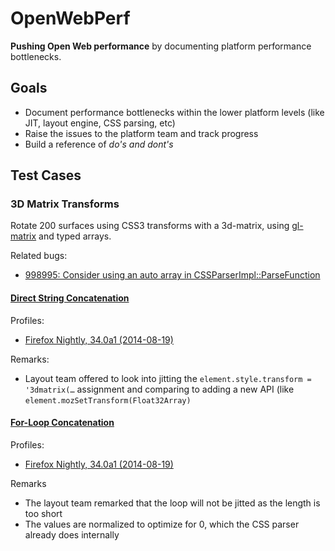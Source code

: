 # OpenWebPerf

**Pushing Open Web performance** by documenting platform performance bottlenecks.

## Goals

* Document performance bottlenecks within the lower platform levels (like JIT, layout engine, CSS parsing, etc)
* Raise the issues to the platform team and track progress
* Build a reference of *do's and dont's*

## Test Cases

### 3D Matrix Transforms

Rotate 200 surfaces using CSS3 transforms with a 3d-matrix, using [gl-matrix](http://glmatrix.net/) and typed arrays.

Related bugs:

* [998995: Consider using an auto array in CSSParserImpl::ParseFunction](https://bugzilla.mozilla.org/show_bug.cgi?id=998995)

#### [Direct String Concatenation](http://digitarald.github.io/openwebperf/3d-matrix-transform/direct.html)

Profiles:

* [Firefox Nightly, 34.0a1 (2014-08-19)](http://people.mozilla.org/~bgirard/cleopatra/#report=234f70ef898c6bb7e98e3fd7f6dd52a0a5dbb0af)

Remarks:

* Layout team offered to look into jitting the `element.style.transform = '3dmatrix(…` assignment and comparing to adding a new API (like `element.mozSetTransform(Float32Array)`

#### [For-Loop Concatenation](http://digitarald.github.io/openwebperf/3d-matrix-transform/3d-matrix-transform/for-loop.html)

Profiles:

* [Firefox Nightly, 34.0a1 (2014-08-19)](http://people.mozilla.org/~bgirard/cleopatra/#report=01dba3a825799208c394a949cf82c3c13d62a682)

Remarks

* The layout team remarked that the loop will not be jitted as the length is too short
* The values are normalized to optimize for 0, which the CSS parser already does internally